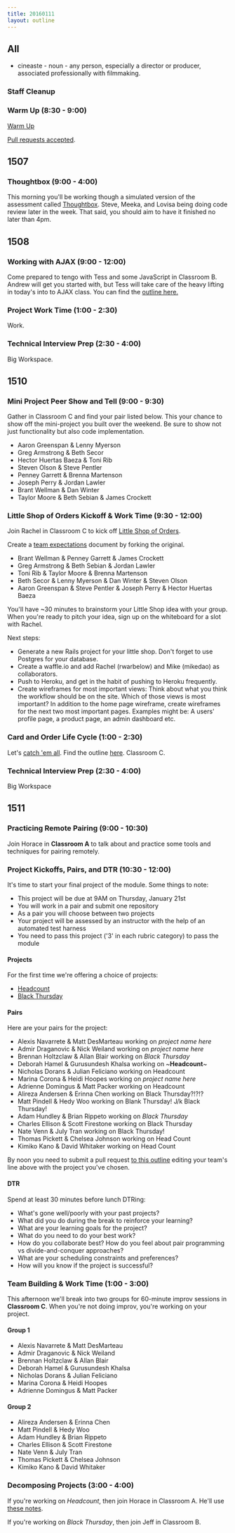 ```yaml
---
title: 20160111
layout: outline
---
```


## All

* cineaste - noun - any person, especially a director or producer,
associated professionally with filmmaking.

### Staff Cleanup

### Warm Up (8:30 - 9:00)

[Warm Up](https://thewarmup.herokuapp.com)

[Pull requests accepted](https://github.com/mikedao/the-warm-up).


## 1507

### Thoughtbox (9:00 - 4:00)

This morning you'll be working though a simulated version of the assessment
called [Thoughtbox](https://gist.github.com/stevekinney/82831c5b25029415ce8b).
Steve, Meeka, and Lovisa being doing code review later in the week. That said,
you should aim to have it finished no later than 4pm.


## 1508

### Working with AJAX (9:00 - 12:00)

Come prepared to tengo with Tess and some JavaScript in Classroom B. Andrew will get you started with, but Tess will take care of the heavy lifting in today's into to AJAX class. You can find the [outline here.](https://github.com/turingschool/lesson_plans/blob/master/ruby_03-professional_rails_applications/getting_started_with_ajax.md)


### Project Work Time (1:00 - 2:30)

Work.

### Technical Interview Prep (2:30 - 4:00)

Big Workspace.


## 1510

### Mini Project Peer Show and Tell (9:00 - 9:30)

Gather in Classroom C and find your pair listed below. This your chance to show off the mini-project you built over the weekend. Be sure to show not just functionality but also code implementation.

* Aaron Greenspan & Lenny Myerson
* Greg Armstrong  & Beth Secor
* Hector Huertas Baeza & Toni Rib
* Steven Olson & Steve Pentler
* Penney Garrett & Brenna Martenson
* Joseph Perry & Jordan Lawler
* Brant Wellman & Dan Winter
* Taylor Moore & Beth Sebian & James Crockett

### Little Shop of Orders Kickoff & Work Time (9:30 - 12:00)

Join Rachel in Classroom C to kick off [Little Shop of Orders](https://github.com/turingschool/curriculum/blob/master/source/projects/little_shop.markdown).

Create a [team expectations](https://gist.github.com/rwarbelow/0fed3529495a814eabb1) document by forking the original.

* Brant Wellman & Penney Garrett & James Crockett
* Greg Armstrong & Beth Sebian & Jordan Lawler
* Toni Rib & Taylor Moore & Brenna Martenson
* Beth Secor & Lenny Myerson & Dan Winter & Steven Olson 
* Aaron Greenspan & Steve Pentler & Joseph Perry & Hector Huertas Baeza

You'll have ~30 minutes to brainstorm your Little Shop idea with your group. When you're ready to pitch your idea, sign up on the whiteboard for a slot with Rachel.

Next steps:

* Generate a new Rails project for your little shop. Don't forget to use Postgres for your database.
* Create a waffle.io and add Rachel (rwarbelow) and Mike (mikedao) as collaborators.
* Push to Heroku, and get in the habit of pushing to Heroku frequently.
* Create wireframes for most important views: Think about what you think the workflow should be on the site. Which of those views is most important? In addition to the home page wireframe, create wireframes for the next two most important pages. Examples might be: A users' profile page, a product page, an admin dashboard etc.

### Card and Order Life Cycle (1:00 - 2:30)

Let's [catch 'em all](https://github.com/rwarbelow/catch-em-all). Find the outline [here](https://github.com/turingschool/lesson_plans/blob/master/ruby_02-web_applications_with_ruby/cart_implementation.markdown). Classroom C.

### Technical Interview Prep (2:30 - 4:00)

Big Workspace


## 1511

### Practicing Remote Pairing (9:00 - 10:30)

Join Horace in **Classroom A** to talk about and practice some tools
and techniques for pairing remotely.

### Project Kickoffs, Pairs, and DTR (10:30 - 12:00)

It's time to start your final project of the module. Some things to note:

* This project will be due at 9AM on Thursday, January 21st
* You will work in a pair and submit one repository
* As a pair you will choose between two projects
* Your project will be assessed by an instructor with the help of an automated test harness
* You need to pass this project ('3' in each rubric category) to pass the module

#### Projects

For the first time we're offering a choice of projects:

* [Headcount](https://github.com/turingschool/curriculum/blob/master/source/projects/headcount.markdown)
* [Black Thursday](https://github.com/turingschool/curriculum/blob/master/source/projects/black_thursday.markdown)

#### Pairs

Here are your pairs for the project:

* Alexis Navarrete & Matt DesMarteau working on *project name here*
* Admir Draganovic & Nick Weiland working on *project name here*
* Brennan Holtzclaw & Allan Blair working on *Black Thursday*
* Deborah Hamel & Gurusundesh Khalsa working on ~**Headcount**~
* Nicholas Dorans & Julian Feliciano working on Headcount
* Marina Corona & Heidi Hoopes working on *project name here*
* Adrienne Domingus & Matt Packer working on Headcount
* Alireza Andersen & Erinna Chen working on Black Thursday?!?!?
* Matt Pindell & Hedy Woo working on Blank Thursday! J/k Black Thursday!
* Adam Hundley & Brian Rippeto working on *Black Thursday*
* Charles Ellison & Scott Firestone working on Black Thursday
* Nate Venn & July Tran working on Black Thursday!
* Thomas Pickett & Chelsea Johnson working on Head Count
* Kimiko Kano & David Whitaker working on Head Count

By noon you need to submit a pull request [to this outline](https://github.com/turingschool/today/blob/master/source/outlines/2016-01-11.markdown) editing your team's line above with the project you've chosen.

#### DTR

Spend at least 30 minutes before lunch DTRing:

* What's gone well/poorly with your past projects?
* What did you do during the break to reinforce your learning?
* What are your learning goals for the project?
* What do you need to do your best work?
* How do you collaborate best? How do you feel about pair programming vs divide-and-conquer approaches?
* What are your scheduling constraints and preferences?
* How will you know if the project is successful?

### Team Building & Work Time (1:00 - 3:00)

This afternoon we'll break into two groups for 60-minute improv sessions in **Classroom C**. When you're not doing improv, you're working on your project.

#### Group 1

* Alexis Navarrete & Matt DesMarteau
* Admir Draganovic & Nick Weiland
* Brennan Holtzclaw & Allan Blair
* Deborah Hamel & Gurusundesh Khalsa
* Nicholas Dorans & Julian Feliciano
* Marina Corona & Heidi Hoopes
* Adrienne Domingus & Matt Packer

#### Group 2

* Alireza Andersen & Erinna Chen
* Matt Pindell & Hedy Woo
* Adam Hundley & Brian Rippeto
* Charles Ellison & Scott Firestone
* Nate Venn & July Tran
* Thomas Pickett & Chelsea Johnson
* Kimiko Kano & David Whitaker

### Decomposing Projects (3:00 - 4:00)

If you're working on *Headcount*, then join Horace in Classroom A. He'll use [these notes](https://github.com/turingschool/lesson_plans/blob/master/ruby_01-object_oriented_programming_with_ruby/decomposing_headcount.markdown).

If you're working on *Black Thursday*, then join Jeff in Classroom B.
